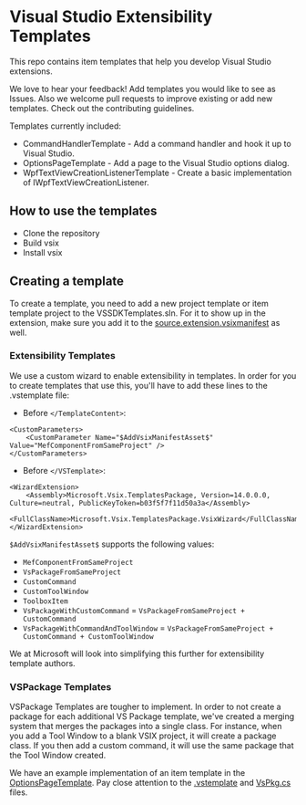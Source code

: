 # Visual Studio Extensibility Templates
This repo contains item templates that help you develop Visual Studio extensions.

We love to hear your feedback! Add templates you would like to see as Issues. Also we welcome pull requests to improve existing or add new templates. Check out the contributing guidelines.

Templates currently included:

* CommandHandlerTemplate - Add a command handler and hook it up to Visual Studio.
* OptionsPageTemplate - Add a page to the Visual Studio options dialog.
* WpfTextViewCreationListenerTemplate - Create a basic implementation of IWpfTextViewCreationListener.

## How to use the templates
* Clone the repository
* Build vsix
* Install vsix

## Creating a template

To create a template, you need to add a new project template or item template project to the VSSDKTemplates.sln. For it to show up in the extension, make sure you add it to the [source.extension.vsixmanifest](https://github.com/Microsoft/VSSDK-Extensibility-Templates/blob/master/src/source.extension.vsixmanifest) as well.

### Extensibility Templates
We use a custom wizard to enable extensibility in templates. In order for you to create templates that use this, you'll have to add these lines to the .vstemplate file:
* Before `</TemplateContent>`:
```
<CustomParameters>
    <CustomParameter Name="$AddVsixManifestAsset$" Value="MefComponentFromSameProject" />
</CustomParameters>
```
* Before `</VSTemplate>`:
```
<WizardExtension>
    <Assembly>Microsoft.Vsix.TemplatesPackage, Version=14.0.0.0, Culture=neutral, PublicKeyToken=b03f5f7f11d50a3a</Assembly>
    <FullClassName>Microsoft.Vsix.TemplatesPackage.VsixWizard</FullClassName>
</WizardExtension>
```

`$AddVsixManifestAsset$` supports the following values:
* `MefComponentFromSameProject`
* `VsPackageFromSameProject`
* `CustomCommand`
* `CustomToolWindow`
* `ToolboxItem`
* `VsPackageWithCustomCommand` = `VsPackageFromSameProject + CustomCommand`
* `VsPackageWithCommandAndToolWindow` = `VsPackageFromSameProject + CustomCommand + CustomToolWindow`

We at Microsoft will look into simplifying this further for extensibility template authors.
### VSPackage Templates
VSPackage Templates are tougher to implement. In order to not create a package for each additional VS Package template, we've created a merging system that merges the packages into a single class.
For instance, when you add a Tool Window to a blank VSIX project, it will create a package class. If you then add a custom command, it will use the same package that the Tool Window created.

We have an example implementation of an item template in the [OptionsPageTemplate](https://github.com/Microsoft/VSSDK-Extensibility-Templates/tree/master/src/ItemTemplates/OptionsPageTemplate). 
Pay close attention to the [.vstemplate](https://github.com/Microsoft/VSSDK-Extensibility-Templates/blob/master/src/ItemTemplates/OptionsPageTemplate/OptionsPage.vstemplate) and [VsPkg.cs](https://github.com/Microsoft/VSSDK-Extensibility-Templates/blob/master/src/ItemTemplates/OptionsPageTemplate/VsPkg.cs) files.